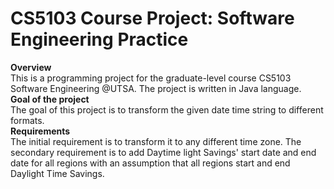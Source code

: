 # CS5103 Course Project: Software Engineering Practice

<div>
  <b>Overview</b>
  <br> 
  This is a programming project for the graduate-level course CS5103 Software Engineering @UTSA. The project is written in Java language. 
</div>

<div>
  <b>Goal of the project</b>
  <br>
  The goal of this project is to transform the given date time string to different formats.     
</div>

<!---
  1. Requirement Engineering: Write user stories and test cases of the program you are writing.
  2. Design: Adapt your software design based on new requirements posted later.
  3. Implementation: Implement your code based on version control system and make changes to implementation based on new requirements.
  4. Testing: Write unit tests for your classes.
  5. Tool Application: Apply code clone detection, static bug detection on your code base and report results.
--->

<div>
  <b>Requirements</b>
  <br>
  The initial requirement is to transform it to any different time zone. The secondary requirement is to add Daytime light Savings' start date and end date for all regions with an assumption that all regions start and end Daylight Time Savings. 
  <br>
</div>

